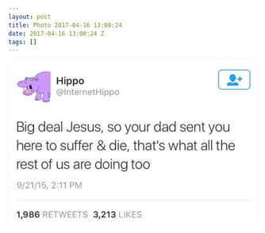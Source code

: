 ```yaml
---
layout: post
title: Photo 2017-04-16 13:00:24
date: 2017-04-16 13:00:24 Z
tags: []
---
```

![](/media/2017/04/159636739097.jpg)
